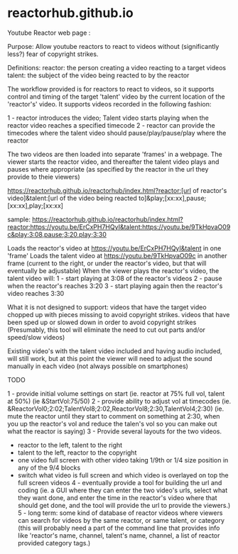 # reactorhub.github.io
Youtube Reactor web page :

Purpose: Allow youtube reactors to react to videos without (significantly less?) fear of copyright strikes.

Definitions:
  reactor: the person creating a video reacting to a target videos
  talent: the subject of the video being reacted to by the reactor

The workflow provided is for reactors to react to videos, so it supports control and timing of the target 'talent' video by the current location of the 'reactor's' video. It supports videos recorded in the following fashion:

1 - reactor introduces the video; Talent video starts playing when the reactor video reaches a specified timecode
2 - reactor can provide the timecodes where the talent video should pause/play/pause/play where the reactor

The two videos are then loaded into separate 'frames' in a webpage. The viewer starts the reactor video, and thereafter the talent video plays and pauses where appropriate (as specified by the reactor in the url they provide to theie viewers)

 https://reactorhub.github.io/reactorhub/index.html?reactor:[url of reactor's video]&talent:[url of the video being reacted to]&play;[xx:xx],pause;[xx:xx],play;[xx:xx]

 sample:
 https://reactorhub.github.io/reactorhub/index.html?reactor:https://youtu.be/ErCxPH7HQyI&talent:https://youtu.be/9TkHpvaO09c&play;3:08,pause;3:20,play;3:30

 Loads the reactor's video at https://youtu.be/ErCxPH7HQyI&talent in one 'frame'
 Loads the talent video at https://youtu.be/9TkHpvaO09c in another frame (current to the right, or under the reactor's video, but that will eventually be adjustable)
 When the viewer plays the reactor's video, the talent video will:
   1 - start playing at 3:08 of the reactor's videos
   2 - pause when the reactor's reaches 3:20
   3 - start playing again then the reactor's video reaches 3:30


What it is not designed to support:
  videos that have the target video chopped up with pieces missing to avoid copyright strikes.
  videos that have been sped up or slowed down in order to avoid copyright strikes
  (Presumably, this tool will eliminate the need to cut out parts and/or speed/slow videos)

  Existing video's with the talent video included and having audio included, will still work, but at this point the viewer will need to adjust the sound manually in each video (not always possible on smartphones)


TODO

1 - provide initial volume settings on start (ie. reactor at 75% full vol, talent at 50%) (ie &StartVol:75/50)
2 - provide ability to adjust vol at timecodes (ie. &ReactorVol0;2:02;TalentVol8;2:02,ReactorVol8;2:30,TalentVol4;2:30) (ie. mute the reactor until they start to comment on something at 2:30, when you up the reactor's vol and reduce the talen's vol so you can make out what the reactor is saying)
3 - Provide several layouts for the two videos.
  * reactor to the left, talent to the right
  * talent to the left, reactor to the copyright
  * one video full screen with other video taking 1/9th or 1/4 size position in any of the 9/4 blocks
  * switch what video is full screen and which video is overlayed on top the full screen videos
4 - eventually provide a tool for building the url and coding (ie. a GUI where they can enter the two video's urls, select what they want done, and enter the time in the reactor's video where that should get done, and the tool will provide the url to provide the viewers.)
5 - long term: some kind of database of reactor videos where viewers can search for videos by the same reactor, or same talent, or category (this will probably need a part of the command line that provides info like 'reactor's name, channel, talent's name, channel, a list of reactor provided category tags.)
